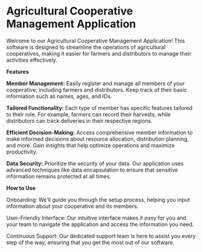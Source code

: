 # Agricultural Cooperative Management Application

Welcome to our Agricultural Cooperative Management Application! This software is designed to streamline the operations of agricultural cooperatives, making it easier for farmers and distributors to manage their activities effectively.

**Features**

__Member Management:__ Easily register and manage all members of your cooperative, including farmers and distributors. Keep track of their basic information such as names, ages, and IDs.

__Tailored Functionality:__ Each type of member has specific features tailored to their role. For example, farmers can record their harvests, while distributors can track deliveries in their respective regions.

__Efficient Decision-Making:__ Access comprehensive member information to make informed decisions about resource allocation, distribution planning, and more. Gain insights that help optimize operations and maximize productivity.

__Data Security:__ Prioritize the security of your data. Our application uses advanced techniques like data encapsulation to ensure that sensitive information remains protected at all times.

**How to Use**

Onboarding: We'll guide you through the setup process, helping you input information about your cooperative and its members.

User-Friendly Interface: Our intuitive interface makes it easy for you and your team to navigate the application and access the information you need.

Continuous Support: Our dedicated support team is here to assist you every step of the way, ensuring that you get the most out of our software.
